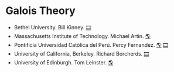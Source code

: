 # Galois Theory
- Bethel University. Bill Kinney.
[:film_strip:](https://www.youtube.com/playlist?list=PLmU0FIlJY-MkYr8VI0MPk73Aqz6RmHWST)
- Massachusetts Institute of Technology. Michael Artin.
[:earth_americas:](https://ocw.mit.edu/courses/18-702-algebra-ii-spring-2011/)
- Pontificia Universidad Católica del Perú. Percy Fernandez.
[:earth_americas:](https://onedrive.live.com/?authkey=%21ALi10kFsQqWFyu0&id=3D7D888E8BE1BF5D%212542&cid=3D7D888E8BE1BF5D)
[:film_strip:](https://onedrive.live.com/?authkey=%21ALi10kFsQqWFyu0&id=3D7D888E8BE1BF5D%212542&cid=3D7D888E8BE1BF5D)
- University of California, Berkeley. Richard Borcherds.
[:film_strip:](https://www.youtube.com/playlist?list=PL8yHsr3EFj53Zxu3iRGMYL_89GDMvdkgt)
- University of Edinburgh. Tom Leinster.
[:earth_americas:](https://www.maths.ed.ac.uk/~tl/gt/gt.pdf)